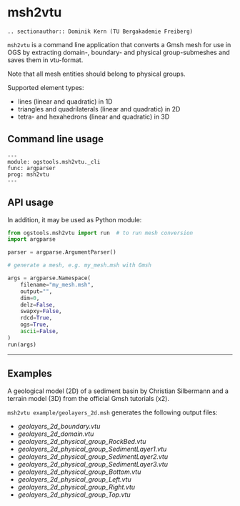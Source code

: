 # msh2vtu

```{eval-rst}
.. sectionauthor:: Dominik Kern (TU Bergakademie Freiberg)
```

`msh2vtu` is a command line application that converts a Gmsh mesh for use
in OGS by extracting domain-, boundary- and physical group-submeshes and saves
them in vtu-format.

Note that all mesh entities should belong to physical groups.

Supported element types:

- lines (linear and quadratic) in 1D
- triangles and quadrilaterals (linear and quadratic) in 2D
- tetra- and hexahedrons (linear and quadratic) in 3D

## Command line usage

```{argparse}
---
module: ogstools.msh2vtu._cli
func: argparser
prog: msh2vtu
---
```

## API usage

In addition, it may be used as Python module:

```python
from ogstools.msh2vtu import run  # to run mesh conversion
import argparse

parser = argparse.ArgumentParser()

# generate a mesh, e.g. my_mesh.msh with Gmsh

args = argparse.Namespace(
    filename="my_mesh.msh",
    output="",
    dim=0,
    delz=False,
    swapxy=False,
    rdcd=True,
    ogs=True,
    ascii=False,
)
run(args)
```

______________________________________________________________________

## Examples

A geological model (2D) of a sediment basin by Christian Silbermann and a
terrain model (3D) from the official Gmsh tutorials (x2).

`msh2vtu example/geolayers_2d.msh` generates the following output files:

- *geolayers_2d_boundary.vtu*
- *geolayers_2d_domain.vtu*
- *geolayers_2d_physical_group_RockBed.vtu*
- *geolayers_2d_physical_group_SedimentLayer1.vtu*
- *geolayers_2d_physical_group_SedimentLayer2.vtu*
- *geolayers_2d_physical_group_SedimentLayer3.vtu*
- *geolayers_2d_physical_group_Bottom.vtu*
- *geolayers_2d_physical_group_Left.vtu*
- *geolayers_2d_physical_group_Right.vtu*
- *geolayers_2d_physical_group_Top.vtu*
